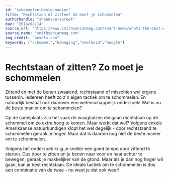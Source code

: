 ```yaml
---
id: "schommelen-beste-manier"
title: "Rechtstaan of zitten? Zo moet je schommelen"
authorhandle: "shannaverspreet"
day: "2014/08/14"
source_url: "https://www.smithsonianmag.com/smart-news/whats-the-best-way-to-swing-a-playground-swing-180948084/?no-ist"
source_name: "smithsonianmag.com"
img_credit: "pexels.com"
keywords: ["schommel","beweging","snelheid","hoogte"]
---
```

# Rechtstaan of zitten? Zo moet je schommelen
Zittend en met de benen zwaaiend, rechtstaand of misschien wel ergens tussenin. Iedereen heeft zo z'n eigen tactiek om te schommelen. En natuurlijk bestaat ook daarover een wetenschappelijk onderzoek! Wat is nu dé beste manier om te schommelen?

Op de speelplaats zijn het vaak de waaghalzen die gaan rechtstaan op de schommel om zo extra hoog te komen. Maar werkt dat wel? Volgens enkele Amerikaanse natuurkundigen klopt het wel degelijk - door rechtstaand te schommelen geraak je hoger. Maar dat is daarom nog niet de beste manier om te schommelen.

Volgens het onderzoek krijg je sneller een goed tempo door zittend te starten. Dus door te zitten en je benen naar voor en naar achter te bewegen, geraak je makkelijker van de grond. Maar als je dan nog hoger wil gaan, kan je best rechtstaan. De ideale tactiek om te schommelen is dus een combinatie van de twee - nu weet je dat ook weer!